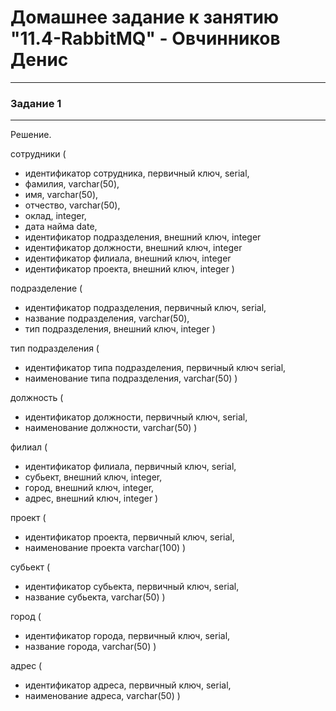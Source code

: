 # Домашнее задание к занятию "11.4-RabbitMQ" - Овчинников Денис

---

### Задание 1

---
Решение.

сотрудники (

- идентификатор сотрудника, первичный ключ, serial,
- фамилия, varchar(50),
- имя, varchar(50),
- отчество, varchar(50),
- оклад, integer,
- дата найма date,
- идентификатор подразделения, внешний ключ, integer
- идентификатор должности, внешний ключ, integer
- идентификатор филиала, внешний ключ, integer
- идентификатор проекта, внешний ключ, integer
)

подразделение (

- идентификатор подразделения, первичный ключ, serial,
- название подразделения, varchar(50),
- тип подразделения, внешний ключ, integer 
)

тип подразделения (
- идентификатор типа подразделения, первичный ключ serial,
- наименование типа подразделения, varchar(50) 
)

должность (
- идентификатор должности, первичный ключ, serial,
- наименование должности, varchar(50) 
)

филиал (
- идентификатор филиала, первичный ключ, serial,
- субьект, внешний ключ, integer,
- город, внешний ключ, integer,
- адрес, внешний ключ, integer
)

проект (
- идентификатор проекта, первичный ключ, serial,
- наименование проекта varchar(100)
)

субьект (
- идентификатор субьекта, первичный ключ, serial,
- название субьекта, varchar(50) 
)

город (
- идентификатор города, первичный ключ, serial,
- название города, varchar(50) 
)

адрес (
- идентификатор адреса, первичный ключ, serial,
- наименование адреса, varchar(50) 
)